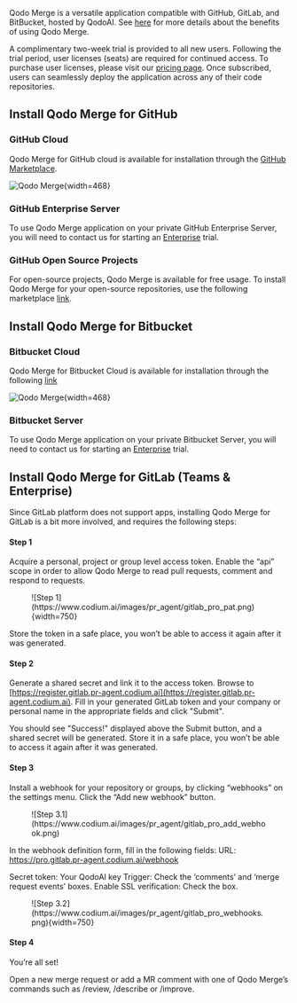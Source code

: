Qodo Merge is a versatile application compatible with GitHub, GitLab, and BitBucket, hosted by QodoAI.
See [here](https://qodo-merge-docs.qodo.ai/overview/pr_agent_pro/) for more details about the benefits of using Qodo Merge.

A complimentary two-week trial is provided to all new users. Following the trial period, user licenses (seats) are required for continued access.
To purchase user licenses, please visit our [pricing page](https://www.qodo.ai/pricing/).
Once subscribed, users can seamlessly deploy the application across any of their code repositories.

## Install Qodo Merge for GitHub

### GitHub Cloud

Qodo Merge for GitHub cloud is available for installation through the [GitHub Marketplace](https://github.com/apps/qodo-merge-pro).

![Qodo Merge](https://codium.ai/images/pr_agent/pr_agent_pro_install.png){width=468}

### GitHub Enterprise Server

To use Qodo Merge application on your private GitHub Enterprise Server, you will need to contact us for starting an [Enterprise](https://www.codium.ai/pricing/) trial.

### GitHub Open Source Projects

For open-source projects, Qodo Merge is available for free usage. To install Qodo Merge for your open-source repositories, use the following marketplace [link](https://github.com/apps/qodo-merge-pro-for-open-source).

## Install Qodo Merge for Bitbucket

###  Bitbucket Cloud

Qodo Merge for Bitbucket Cloud is available for installation through the following [link](https://bitbucket.org/site/addons/authorize?addon_key=d6df813252c37258)

![Qodo Merge](https://qodo.ai/images/pr_agent/pr_agent_pro_bitbucket_install.png){width=468}

### Bitbucket Server

To use Qodo Merge application on your private Bitbucket Server, you will need to contact us for starting an [Enterprise](https://www.qodo.ai/pricing/) trial.


## Install Qodo Merge for GitLab (Teams & Enterprise)

Since GitLab platform does not support apps, installing Qodo Merge for GitLab is a bit more involved, and requires the following steps:

#### Step 1

Acquire a personal, project or group level access token. Enable the “api” scope in order to allow Qodo Merge to read pull requests, comment and respond to requests.

<figure markdown="1">
![Step 1](https://www.codium.ai/images/pr_agent/gitlab_pro_pat.png){width=750}
</figure>

Store the token in a safe place, you won’t be able to access it again after it was generated.

#### Step 2

Generate a shared secret and link it to the access token. Browse to [https://register.gitlab.pr-agent.codium.ai](https://register.gitlab.pr-agent.codium.ai).
Fill in your generated GitLab token and your company or personal name in the appropriate fields and click "Submit".

You should see "Success!" displayed above the Submit button, and a shared secret will be generated. Store it in a safe place, you won’t be able to access it again after it was generated.

#### Step 3

Install a webhook for your repository or groups, by clicking “webhooks” on the settings menu. Click the “Add new webhook” button.

<figure markdown="1">
![Step 3.1](https://www.codium.ai/images/pr_agent/gitlab_pro_add_webhook.png)
</figure>

In the webhook definition form, fill in the following fields:
URL: https://pro.gitlab.pr-agent.codium.ai/webhook

Secret token: Your QodoAI key
Trigger: Check the ‘comments’ and ‘merge request events’ boxes.
Enable SSL verification: Check the box.

<figure markdown="1">
![Step 3.2](https://www.codium.ai/images/pr_agent/gitlab_pro_webhooks.png){width=750}
</figure>

#### Step 4

You’re all set!

Open a new merge request or add a MR comment with one of Qodo Merge’s commands such as /review, /describe or /improve.
